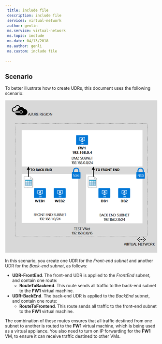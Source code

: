 ```yaml
---
 title: include file
 description: include file
 services: virtual-network
 author: genlin
 ms.service: virtual-network
 ms.topic: include
 ms.date: 04/13/2018
 ms.author: genli
 ms.custom: include file

---
```


## Scenario
To better illustrate how to create UDRs, this document uses the following scenario:

![IMAGE DESCRIPTION](./media/virtual-network-create-udr-scenario-include/figure1.png)

In this scenario, you create one UDR for the *Front-end subnet* and another UDR for the *Back-end subnet*, as follows: 

* **UDR-FrontEnd**. The front-end UDR is applied to the *FrontEnd* subnet, and contain one route:    
  * **RouteToBackend**. This route sends all traffic to the back-end subnet to the **FW1** virtual machine.
* **UDR-BackEnd**. The back-end UDR is applied to the *BackEnd* subnet, and contain one route:    
  * **RouteToFrontend**. This route sends all traffic to the front-end subnet to the **FW1** virtual machine.

The combination of these routes ensures that all traffic destined from one subnet to another is routed to the **FW1** virtual machine, which is being used as a virtual appliance. You also need to turn on IP forwarding for the **FW1** VM, to ensure it can receive traffic destined to other VMs.

